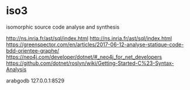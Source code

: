 # iso3
isomorphic source code analyse and synthesis


http://ns.inria.fr/ast/sql/index.html
http://ns.inria.fr/ast/sql/index.html
https://greenspector.com/en/articles/2017-06-12-analyse-statique-code-bdd-orientee-graphe/
https://neo4j.com/developer/dotnet/#_neo4j_for_net_developers
https://github.com/dotnet/roslyn/wiki/Getting-Started-C%23-Syntax-Analysis

arabgodb
127.0.0.1:8529
